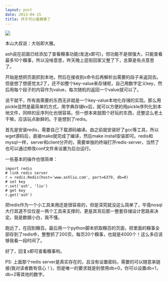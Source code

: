 ```yaml
--- 
layout: post
date: 2013-04-15  
title: 终于可以看糗事了    
--- 
```


![](http://www.ashliu.com:8080/uploads/38280qiushibaike.jpg)

本山大叔说：大俗即大雅。

ash说在前面已经添加了查看糗事功能(发送x即可)，但功能不是很强大，只能查看最多10个糗事，所以没啥意思，昨天晚上逛街回家又整了下，总算是有点意思了。

开始是想把页面抓到本地，然后在接收到x命令后再解析出需要的段子来返回去。但是想了想感觉太2了，还不如整个key-value来存储呢，自己用数字定义key，然后用每个段子的内容作为value，每次随机的返回一个value就可以了。

说干就干，所有我需要的东西无非就是一个key-value本地化存储的实现。那么用pickle显然是最简单的方式，用字典存储kv后，就可以方便的用pickle序列化到本地文件，同样的反序列化也很容易。但一想本来就图个好玩的东西，还整这么老土干嘛，应该玩点新鲜的。于是想到了redis。

首先是安装redis，需要自己下载源码编译。由之前就安装好了gcc等工具，所以wget源码后，直接make就完成了编译，然后make install安装即可。redis和mysql一样，server和client分开的，需要单独的终端打开redis-server，当然了也可以通过修改conf文件来设置为后台运行。

一些基本的操作也很简单：
	
	import redis
	# link redis server
	r = redis.Redis(host='www.ashliu.com', port=6379, db=0)
	# set key
	r.set('ash', 'liu')
	# get key
	r.get('ash')
	
把redis作为一个小工具来用还是很容易的，但是深究就没这么简单了，毕竟nosql大行其道不仅仅是一两个工具来支撑的，更是其背后那一整套存储设计思路来决定。我是数据小白，我不懂。

跑远了，在回到糗百。最后用一个python脚本抓取糗百的页面，把里面的糗事全部存到了redis中，整整抓了200页，每页20个糗事，也就是4000个！这么多应该够我看一段时间了。

好了，回复x即可查看糗事哟。

PS: 上面那个redis server是真实存在的，且没有设置密码，需要的可以随意来链接(我对读者数有信心！)，但是唯一的要求就是别使用db=0，你可以设置db=1，db=2等其他的数字。
